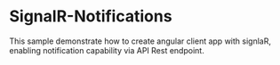 # SignalR-Notifications
This sample demonstrate how to create angular client app with signlaR, enabling notification capability via API Rest endpoint.
